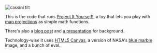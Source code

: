 ![cassini tilt](http://www.macwright.org/graphics/cassini_tilt.png)

This is the code that runs [Project It Yourself!](http://macwright.org/projectityourself/),
a toy that lets you play with [map projections](http://en.wikipedia.org/wiki/Map_projection)
as simple math functions.

There's also a [blog post](http://macwright.org/2012/03/12/project-it-yourself.html) and
[a presentation](http://macwright.org/presentations/projections/#0) for background.

Technology-wise it uses [HTML5 Canvas](https://developer.mozilla.org/en-US/docs/Canvas_tutorial),
a version of NASA's [blue marble](http://earthobservatory.nasa.gov/Features/BlueMarble/)
image, and a bunch of eval.
